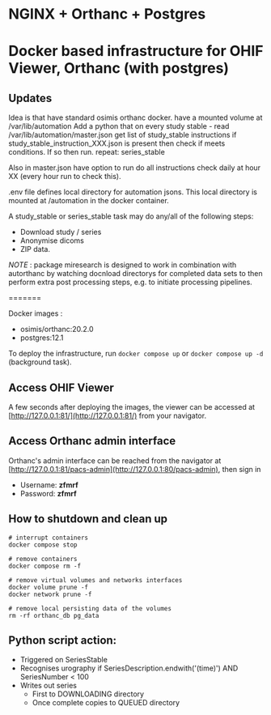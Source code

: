 # NGINX + Orthanc + Postgres

Docker based infrastructure for OHIF Viewer, Orthanc (with postgres)
=======

## Updates

Idea is that have standard osimis orthanc docker.
  have a mounted volume at /var/lib/automation
Add a python that on every study stable - read /var/lib/automation/master.json 
  get list of study_stable instructions
    if study_stable_instruction_XXX.json is present then check if meets conditions. If so then run. 
  repeat: series_stable

  Also in master.json have option to run do all instructions check daily at hour XX (every hour run to check this).

.env file defines local directory for automation jsons. This local directory is mounted at /automation in the docker container.

A study_stable or series_stable task may do any/all of the  following steps:
- Download study / series
- Anonymise  dicoms
- ZIP data. 

*NOTE* : package miresearch is designed to work in combination with autorthanc by watching docnload directorys for completed data sets to then perform extra post processing steps, e.g. to initiate processing pipelines. 



=======

Docker images :
- osimis/orthanc:20.2.0
- postgres:12.1

To deploy the infrastructure, run `docker compose up` or `docker compose up -d` (background task).

## Access OHIF Viewer
A few seconds after deploying the images, the viewer can be accessed at [http://127.0.0.1:81/](http://127.0.0.1:81/) from your navigator.

## Access Orthanc admin interface

Orthanc's admin interface can be reached from the navigator at [http://127.0.0.1:81/pacs-admin](http://127.0.0.1:80/pacs-admin), then sign in

- Username: **zfmrf**
- Password: **zfmrf**

## How to shutdown and clean up

```
# interrupt containers
docker compose stop 

# remove containers
docker compose rm -f

# remove virtual volumes and networks interfaces
docker volume prune -f
docker network prune -f

# remove local persisting data of the volumes
rm -rf orthanc_db pg_data
```

## Python script action:

- Triggered on SeriesStable
- Recognises urography if SeriesDescription.endwith('(time)') AND SeriesNumber < 100
- Writes out series
  - First to DOWNLOADING directory
  - Once complete copies to QUEUED directory
